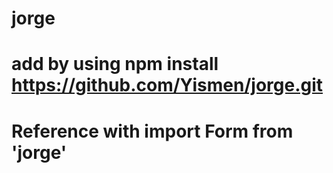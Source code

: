 # jorge
# add by using npm install https://github.com/Yismen/jorge.git
# Reference with import Form from 'jorge'